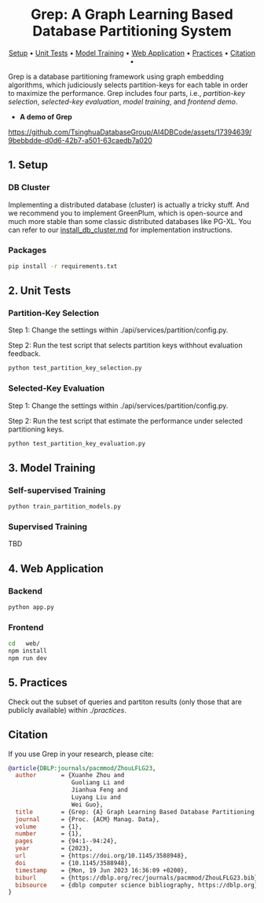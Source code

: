 <div align= "center">
    <h1>Grep: A Graph Learning Based Database Partitioning System</h1>
</div>

<p align="center">
  <a href="#1-setup">Setup</a> •
  <a href="#2-unit-tests">Unit Tests</a> •
  <a href="#3-model-training">Model Training</a> •
  <a href="#4-web-application">Web Application</a> •  
  <a href="#5-practices">Practices</a> •  
  <a href="#citation">Citation</a> •
</p>

Grep is a database partitioning framework using graph embedding algorithms, which judiciously selects partition-keys for each table in order to maximize the performance. Grep includes four parts, i.e., *partition-key selection*, *selected-key evaluation*, *model training*, and *frontend demo*.

- **A demo of Grep**

https://github.com/TsinghuaDatabaseGroup/AI4DBCode/assets/17394639/9bebbdde-d0d6-42b7-a501-63caedb7a020

## 1. Setup

### DB Cluster

Implementing a distributed database (cluster) is actually a tricky stuff. And we recommend you to implement GreenPlum, which is open-source and much more stable than some classic distributed databases like PG-XL. You can refer to our [install_db_cluster.md](install_db_cluster.md) for implementation instructions.

### Packages

```bash
pip install -r requirements.txt
```

## 2. Unit Tests

### Partition-Key Selection

Step 1: Change the settings within ./api/services/partition/config.py.

Step 2: Run the test script that selects partition keys withhout evaluation feedback.

```bash
python test_partition_key_selection.py
```

### Selected-Key Evaluation

Step 1: Change the settings within ./api/services/partition/config.py.

Step 2: Run the test script that estimate the performance under selected partitioning keys.

```bash
python test_partition_key_evaluation.py
```

## 3. Model Training

### Self-supervised Training 

```bash
python train_partition_models.py
```

### Supervised Training

TBD

## 4. Web Application

### Backend

```bash
python app.py
```

### Frontend

```bash
cd   web/
npm install
npm run dev
```

## 5. Practices

Check out the subset of queries and partiton results (only those that are publicly available) within *./practices*.


## Citation

If you use Grep in your research, please cite:

```bibtex
@article{DBLP:journals/pacmmod/ZhouLFLG23,
  author       = {Xuanhe Zhou and
                  Guoliang Li and
                  Jianhua Feng and
                  Luyang Liu and
                  Wei Guo},
  title        = {Grep: {A} Graph Learning Based Database Partitioning System},
  journal      = {Proc. {ACM} Manag. Data},
  volume       = {1},
  number       = {1},
  pages        = {94:1--94:24},
  year         = {2023},
  url          = {https://doi.org/10.1145/3588948},
  doi          = {10.1145/3588948},
  timestamp    = {Mon, 19 Jun 2023 16:36:09 +0200},
  biburl       = {https://dblp.org/rec/journals/pacmmod/ZhouLFLG23.bib},
  bibsource    = {dblp computer science bibliography, https://dblp.org}
}
```

